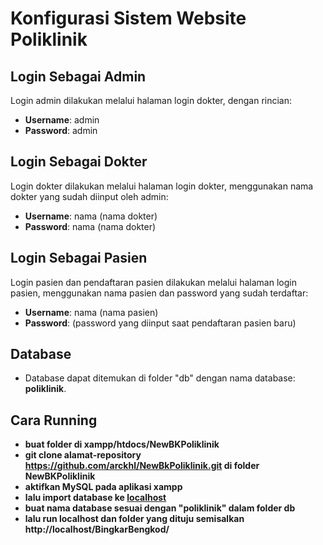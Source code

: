 # Konfigurasi Sistem Website Poliklinik

## Login Sebagai Admin
Login admin dilakukan melalui halaman login dokter, dengan rincian:
- **Username**: admin
- **Password**: admin

## Login Sebagai Dokter
Login dokter dilakukan melalui halaman login dokter, menggunakan nama dokter yang sudah diinput oleh admin:
- **Username**: nama (nama dokter)
- **Password**: nama (nama dokter)

## Login Sebagai Pasien
Login pasien dan pendaftaran pasien dilakukan melalui halaman login pasien, menggunakan nama pasien dan password yang sudah terdaftar:
- **Username**: nama (nama pasien)
- **Password**: (password yang diinput saat pendaftaran pasien baru)

## Database
- Database dapat ditemukan di folder "db" dengan nama database: **poliklinik**.

## Cara Running
- **buat folder di xampp/htdocs/NewBKPoliklinik**
- **git clone alamat-repository https://github.com/arckhl/NewBkPoliklinik.git di folder NewBKPoliklinik**
- **aktifkan MySQL pada aplikasi xampp**
- **lalu import database ke [localhost](http://localhost/phpmyadmin)**
- **buat nama database sesuai dengan "poliklinik" dalam folder db**
- **lalu run localhost dan folder yang dituju semisalkan http://localhost/BingkarBengkod/**
